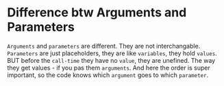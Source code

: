 # Difference btw Arguments and Parameters

`Arguments` and `parameters` are different. They are not interchangable. 
`Parameters` are just placeholders, they are like `variables`, they hold `values`. BUT before the `call-time` they have no `value`, they are unefined. The way they get values - if you pas them `arguments`. And here the order is super important, so the code knows which `argument` goes to which `parameter`. 


